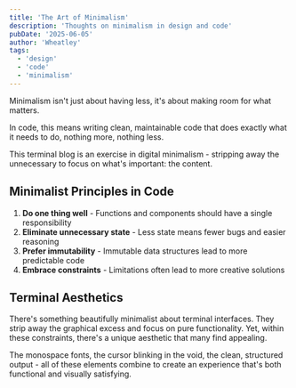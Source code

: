 ```yaml
---
title: 'The Art of Minimalism'
description: 'Thoughts on minimalism in design and code'
pubDate: '2025-06-05'
author: 'Wheatley'
tags: 
  - 'design'
  - 'code' 
  - 'minimalism'
---
```


Minimalism isn't just about having less, it's about making room for what matters.

In code, this means writing clean, maintainable code that does exactly what it needs to do, nothing more, nothing less.

This terminal blog is an exercise in digital minimalism - stripping away the unnecessary to focus on what's important: the content.

## Minimalist Principles in Code

1. **Do one thing well** - Functions and components should have a single responsibility
2. **Eliminate unnecessary state** - Less state means fewer bugs and easier reasoning
3. **Prefer immutability** - Immutable data structures lead to more predictable code
4. **Embrace constraints** - Limitations often lead to more creative solutions

## Terminal Aesthetics

There's something beautifully minimalist about terminal interfaces. They strip away the graphical excess and focus on pure functionality. Yet, within these constraints, there's a unique aesthetic that many find appealing.

The monospace fonts, the cursor blinking in the void, the clean, structured output - all of these elements combine to create an experience that's both functional and visually satisfying.